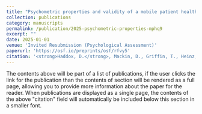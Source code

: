 ```yaml
---
title: "Psychometric properties and validity of a mobile patient health questionnaire-9 (MPHQ-9) for ecological momentary assessment in depressed adults"
collection: publications
category: manuscripts
permalink: /publication/2025-psychometric-properties-mphq9
excerpt: ""
date: 2025-01-01
venue: 'Invited Resubmission (Psychological Assessment)'
paperurl: 'https://osf.io/preprints/osf/rfvy5'
citation: '<strong>Haddox, D.</strong>, Mackin, D., Griffin, T., Heinz, M. V., Nemesure, M. D., Collins, A. C., Price, G., Lekkas, D., Pillai, A., Nepal, S., Campbell, A. T., & Jacobson, N. C. (2025). <em>Psychometric properties and validity of a mobile patient health questionnaire-9 (MPHQ-9) for ecological momentary assessment in depressed adults</em>. OSF Preprints. https://doi.org/10.31234/osf.io/rfvy5_v3'
---
```


The contents above will be part of a list of publications, if the user clicks the link for the publication than the contents of section will be rendered as a full page, allowing you to provide more information about the paper for the reader. When publications are displayed as a single page, the contents of the above "citation" field will automatically be included below this section in a smaller font.